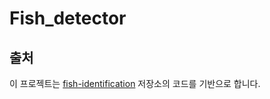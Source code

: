 ﻿# Fish_detector
## 출처
이 프로젝트는 [fish-identification](https://github.com/fishial/fish-identification) 저장소의 코드를 기반으로 합니다.
